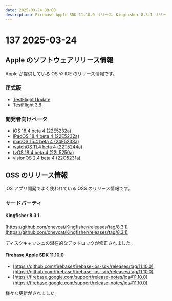 ```yaml
---
date: 2025-03-24 09:00
description: Firebase Apple SDK 11.10.0 リリース、Kingfisher 8.3.1 リリース、ほか
---
```

# 137 2025-03-24

## Apple のソフトウェアリリース情報

Apple が提供している OS や IDE のリリース情報です。

### 正式版

- [TestFlight Update](https://developer.apple.com/news/releases/?id=03182025a)
- [TestFlight 3.8](https://developer.apple.com/news/releases/?id=03212025a)

### 開発者向けベータ

- [iOS 18.4 beta 4 (22E5232a)](https://developer.apple.com/news/releases/?id=03172025a)
- [iPadOS 18.4 beta 4 (22E5232a)](https://developer.apple.com/news/releases/?id=03172025b)
- [macOS 15.4 beta 4 (24E5238a)](https://developer.apple.com/news/releases/?id=03172025c)
- [watchOS 11.4 beta 4 (22T5244a)](https://developer.apple.com/news/releases/?id=03172025f)
- [tvOS 18.4 beta 4 (22L5250a)](https://developer.apple.com/news/releases/?id=03172025d)
- [visionOS 2.4 beta 4 (22O5231a)](https://developer.apple.com/news/releases/?id=03172025e)

## OSS のリリース情報

iOS アプリ開発でよく使われている OSS のリリース情報です。

### サードパーティ

#### Kingfisher 8.3.1

[https://github.com/onevcat/Kingfisher/releases/tag/8.3.1](https://github.com/onevcat/Kingfisher/releases/tag/8.3.1)

ディスクキャッシュの潜在的なデッドロックが修正されました。

#### Firebase Apple SDK 11.10.0

- [https://github.com/firebase/firebase-ios-sdk/releases/tag/11.10.0](https://github.com/firebase/firebase-ios-sdk/releases/tag/11.10.0)
- [https://firebase.google.com/support/release-notes/ios#11.10.0](https://firebase.google.com/support/release-notes/ios#11.10.0)

様々な更新がされました。
